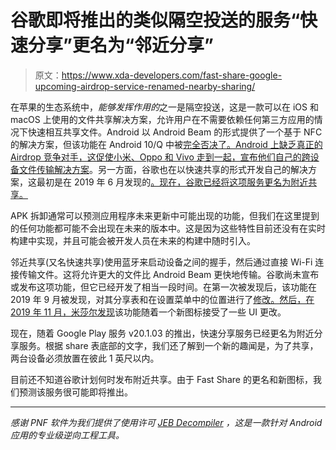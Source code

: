 # 谷歌即将推出的类似隔空投送的服务“快速分享”更名为“邻近分享”

> 原文：<https://www.xda-developers.com/fast-share-google-upcoming-airdrop-service-renamed-nearby-sharing/>

在苹果的生态系统中，*能够发挥作用的*之一是隔空投送，这是一款可以在 iOS 和 macOS 上使用的文件共享解决方案，允许用户在不需要依赖任何第三方应用的情况下快速相互共享文件。Android 以 Android Beam 的形式提供了一个基于 NFC 的解决方案，但该功能在 Android 10/Q 中被[完全否决了。Android 上缺乏真正的 Airdrop 竞争对手，这促使](https://www.xda-developers.com/google-deprecate-android-beam-api-nfc-share-files/)[小米、Oppo 和 Vivo 走到一起，宣布他们自己的跨设备文件传输解决方案](https://www.xda-developers.com/xiaomi-oppo-vivo-cross-device-file-transfers-protocol/)。另一方面，谷歌也在以快速共享的形式开发自己的解决方案，这最初是在 2019 年 6 月发现的[。现在，谷歌已经将这项服务更名为附近共享。](https://www.xda-developers.com/fast-share-android-beam-airdrop-android/)

APK 拆卸通常可以预测应用程序未来更新中可能出现的功能，但我们在这里提到的任何功能都可能不会出现在未来的版本中。这是因为这些特性目前还没有在实时构建中实现，并且可能会被开发人员在未来的构建中随时引入。

邻近共享(又名快速共享)使用蓝牙来启动设备之间的握手，然后通过直接 Wi-Fi 连接传输文件。这将允许更大的文件比 Android Beam 更快地传输。谷歌尚未宣布或发布这项功能，但它已经开发了相当一段时间。在第一次被发现后，该功能在 2019 年 9 月被发现，对其分享表和在设置菜单中的位置进行了[修改。然后，在 2019 年 11 月，](https://www.xda-developers.com/fast-share-google-airdrop-competitor-redesigned-share-sheet-settings-placement/)[米莎尔发现](https://twitter.com/MishaalRahman/status/1196965743436455936)该功能随着一个新图标接受了一些 UI 更改。

现在，随着 Google Play 服务 v20.1.03 的推出，快速分享服务已经更名为附近分享服务。根据 share 表底部的文字，我们还了解到一个新的趣闻是，为了共享，两台设备必须放置在彼此 1 英尺以内。

目前还不知道谷歌计划何时发布附近共享。由于 Fast Share 的更名和新图标，我们预测该服务很可能即将推出。

* * *

*感谢 PNF 软件为我们提供了使用许可 [JEB Decompiler](https://www.pnfsoftware.com/?aid=xdadev) ，这是一款针对 Android 应用的专业级逆向工程工具。*